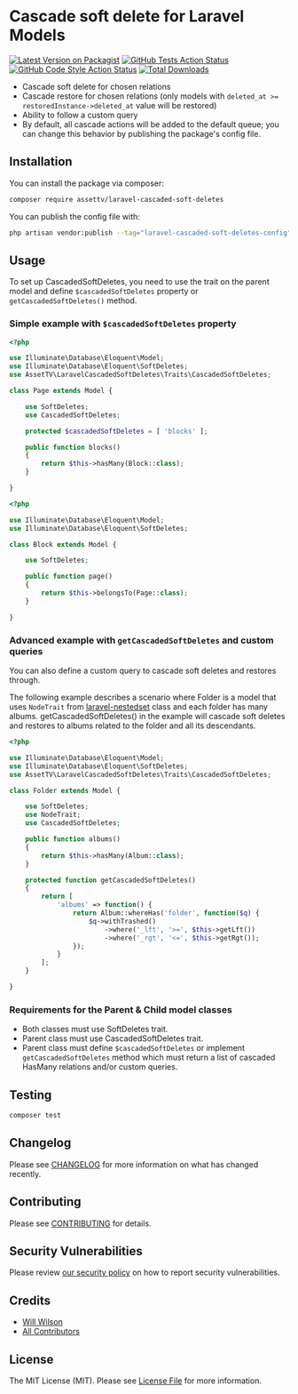 # Cascade soft delete for Laravel Models

[![Latest Version on Packagist](https://img.shields.io/packagist/v/assettv/laravel-cascaded-soft-deletes.svg?style=flat-square)](https://packagist.org/packages/assettv/laravel-cascaded-soft-deletes)
[![GitHub Tests Action Status](https://img.shields.io/github/actions/workflow/status/assettv/laravel-cascaded-soft-deletes/run-tests.yml?branch=main&label=tests&style=flat-square)](https://github.com/assettv/laravel-cascaded-soft-deletes/actions?query=workflow%3Arun-tests+branch%3Amain)
[![GitHub Code Style Action Status](https://img.shields.io/github/actions/workflow/status/assettv/laravel-cascaded-soft-deletes/fix-php-code-style-issues.yml?branch=main&label=code%20style&style=flat-square)](https://github.com/assettv/laravel-cascaded-soft-deletes/actions?query=workflow%3A"Fix+PHP+code+style+issues"+branch%3Amain)
[![Total Downloads](https://img.shields.io/packagist/dt/assettv/laravel-cascaded-soft-deletes.svg?style=flat-square)](https://packagist.org/packages/assettv/laravel-cascaded-soft-deletes)

* Cascade soft delete for chosen relations
* Cascade restore for chosen relations (only models with `deleted_at >= restoredInstance->deleted_at` value will be restored)
* Ability to follow a custom query
* By default, all cascade actions will be added to the default queue; you can change this behavior by publishing the package's config file.

## Installation

You can install the package via composer:

```bash
composer require assettv/laravel-cascaded-soft-deletes
```

You can publish the config file with:

```bash
php artisan vendor:publish --tag="laravel-cascaded-soft-deletes-config"
```

## Usage

To set up CascadedSoftDeletes, you need to use the trait on the parent model and define `$cascadedSoftDeletes` property or `getCascadedSoftDeletes()` method.

### Simple example with `$cascadedSoftDeletes` property
```php
<?php

use Illuminate\Database\Eloquent\Model;
use Illuminate\Database\Eloquent\SoftDeletes;
use AssetTV\LaravelCascadedSoftDeletes\Traits\CascadedSoftDeletes;

class Page extends Model {

    use SoftDeletes;
    use CascadedSoftDeletes;

    protected $cascadedSoftDeletes = [ 'blocks' ];

    public function blocks()
    {
        return $this->hasMany(Block::class);
    }

}
```

```php
<?php

use Illuminate\Database\Eloquent\Model;
use Illuminate\Database\Eloquent\SoftDeletes;

class Block extends Model {

    use SoftDeletes;

    public function page() 
    {
        return $this->belongsTo(Page::class);
    }

}
```

### Advanced example with `getCascadedSoftDeletes` and custom queries

You can also define a custom query to cascade soft deletes and restores through.

The following example describes a scenario where Folder is a model that uses `NodeTrait` from [laravel-nestedset](https://github.com/lazychaser/laravel-nestedset) class and each folder has many albums. getCascadedSoftDeletes() in the example will cascade soft deletes and restores to albums related to the folder and all its descendants.

```php
<?php

use Illuminate\Database\Eloquent\Model;
use Illuminate\Database\Eloquent\SoftDeletes;
use AssetTV\LaravelCascadedSoftDeletes\Traits\CascadedSoftDeletes;

class Folder extends Model {

    use SoftDeletes;
    use NodeTrait;
    use CascadedSoftDeletes;

    public function albums()
    {
        return $this->hasMany(Album::class);
    }

    protected function getCascadedSoftDeletes()
    {
        return [
            'albums' => function() {
                return Album::whereHas('folder', function($q) {
                    $q->withTrashed()
                        ->where('_lft', '>=', $this->getLft())
                        ->where('_rgt', '<=', $this->getRgt());
                });  
            }
        ];
    }

}
```

### Requirements for the Parent & Child model classes
* Both classes must use SoftDeletes trait.
* Parent class must use CascadedSoftDeletes trait.
* Parent class must define `$cascadedSoftDeletes` or implement `getCascadedSoftDeletes` method which must return a list of cascaded HasMany relations and/or custom queries.

## Testing

```bash
composer test
```

## Changelog

Please see [CHANGELOG](CHANGELOG.md) for more information on what has changed recently.

## Contributing

Please see [CONTRIBUTING](CONTRIBUTING.md) for details.

## Security Vulnerabilities

Please review [our security policy](../../security/policy) on how to report security vulnerabilities.

## Credits

- [Will Wilson](https://github.com/mojowill)
- [All Contributors](../../contributors)

## License

The MIT License (MIT). Please see [License File](LICENSE.md) for more information.
